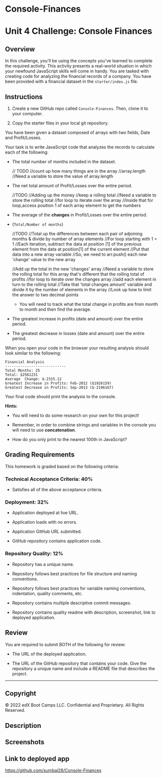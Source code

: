 # Console-Finances

# Unit 4 Challenge: Console Finances

## Overview

In this challenge, you'll be using the concepts you've learned to complete the required activity. This activity presents a real-world situation in which your newfound JavaScript skills will come in handy. You are tasked with creating code for analyzing the financial records of a company. You have been provided with a financial dataset in the `starter/index.js` file.

## Instructions

1. Create a new GitHub repo called `Console-Finances`. Then, clone it to your computer.

2. Copy the starter files in your local git repository.
   
You have been given a dataset composed of arrays with two fields, Date and Profit/Losses.

Your task is to write JavaScript code that analyzes the records to calculate each of the following:

* The total number of months included in the dataset.

   // TODO
   //count up how many things are in the array
   //array.length
   //Need a variable to store the value of array.length


* The net total amount of Profit/Losses over the entire period.

  //TODO
  //Adding up the money
  //keep a rolling total
  //Need a variable to store the rolling total
  //for loop to iterate over the array
  //Inside that for loop,access position 1 of each array element to get the numbers


* The average of the **changes** in Profit/Losses over the entire period.
* (`Total/Number of months`)

  //TODO
  //Total up the differences between each pair of adjoining months & divide by number of array elements
  //For loop starting with 1 = 1
  //Each iteration, subtract the data at position [1] of the previous element from the data at position[1] of the current element
  //Put that data into a new array variable 
  //So, we need to arr.push() each new 'change' value to the new array

  //Add up the total in the new 'changes' array
  //Need a variable to store the rolling total for this array that's different that the rolling total of profits
  //for loop to iterate over the changes array
  //add each element in turn to the rolling total
  //Take that 'total changes amount' variable and divide it by the number of elements in the array
  //Look up how to limit the answer to two decimal points
  * You will need to track what the total change in profits are from month to month and then find the average.
  

* The greatest increase in profits (date and amount) over the entire period.

* The greatest decrease in losses (date and amount) over the entire period.

When you open your code in the browser your resulting analysis should look similar to the following:

  ```text
  Financial Analysis
  ----------------------------
  Total Months: 25
  Total: $2561231
  Average  Change: $-2315.12
  Greatest Increase in Profits: Feb-2012 ($1926159)
  Greatest Decrease in Profits: Sep-2013 ($-2196167)
  ```

Your final code should print the analysis to the console.

**Hints:**

* You will need to do some research on your own for this project!

* Remember, in order to combine strings and variables in the console you will need to use **concatenation**.

* How do you only print to the nearest 100th in JavaScript?

## Grading Requirements

This homework is graded based on the following criteria: 

### Technical Acceptance Criteria: 40%

* Satisfies all of the above acceptance criteria.

### Deployment: 32%

* Application deployed at live URL.

* Application loads with no errors.

* Application GitHub URL submitted.

* GitHub repository contains application code.

### Repository Quality: 12%

* Repository has a unique name.

* Repository follows best practices for file structure and naming conventions.

* Repository follows best practices for variable naming conventions, indentation, quality comments, etc.

* Repository contains multiple descriptive commit messages.

* Repository contains quality readme with description, screenshot, link to deployed application.

## Review

You are required to submit BOTH of the following for review:

* The URL of the deployed application.

* The URL of the GitHub repository that contains your code. Give the repository a unique name and include a README file that describes the project.

---

## Copyright

© 2022 edX Boot Camps LLC. Confidential and Proprietary. All Rights Reserved.

## Description

## Screenshots

## Link to deployed app
https://github.com/sumbal28/Console-Finances
